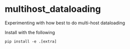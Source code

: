 # multihost_dataloading
Experimenting with how best to do multi-host dataloading

Install with the following

```
pip install -e .[extra]
```